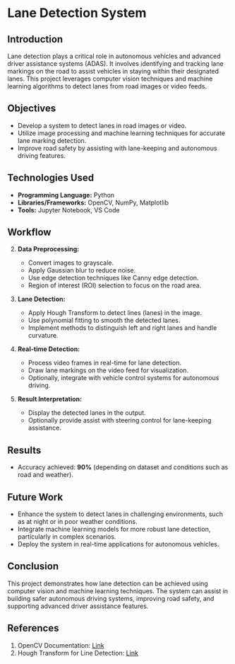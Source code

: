 # Lane Detection System

## Introduction
Lane detection plays a critical role in autonomous vehicles and advanced driver assistance systems (ADAS). It involves identifying and tracking lane markings on the road to assist vehicles in staying within their designated lanes. This project leverages computer vision techniques and machine learning algorithms to detect lanes from road images or video feeds.

## Objectives
- Develop a system to detect lanes in road images or video.
- Utilize image processing and machine learning techniques for accurate lane marking detection.
- Improve road safety by assisting with lane-keeping and autonomous driving features.

## Technologies Used
- **Programming Language:** Python
- **Libraries/Frameworks:** OpenCV, NumPy, Matplotlib
- **Tools:** Jupyter Notebook, VS Code

## Workflow

2. **Data Preprocessing:**
   - Convert images to grayscale.
   - Apply Gaussian blur to reduce noise.
   - Use edge detection techniques like Canny edge detection.
   - Region of interest (ROI) selection to focus on the road area.

3. **Lane Detection:**
   - Apply Hough Transform to detect lines (lanes) in the image.
   - Use polynomial fitting to smooth the detected lanes.
   - Implement methods to distinguish left and right lanes and handle curvature.

4. **Real-time Detection:**
   - Process video frames in real-time for lane detection.
   - Draw lane markings on the video feed for visualization.
   - Optionally, integrate with vehicle control systems for autonomous driving.

5. **Result Interpretation:**
   - Display the detected lanes in the output.
   - Optionally provide assist with steering control for lane-keeping assistance.

## Results
- Accuracy achieved: **90%** (depending on dataset and conditions such as road and weather).

## Future Work
- Enhance the system to detect lanes in challenging environments, such as at night or in poor weather conditions.
- Integrate machine learning models for more robust lane detection, particularly in complex scenarios.
- Deploy the system in real-time applications for autonomous vehicles.

## Conclusion
This project demonstrates how lane detection can be achieved using computer vision and machine learning techniques. The system can assist in building safer autonomous driving systems, improving road safety, and supporting advanced driver assistance features.

## References
1. OpenCV Documentation: [Link](https://opencv.org/)
2. Hough Transform for Line Detection: [Link](https://en.wikipedia.org/wiki/Hough_transform)
